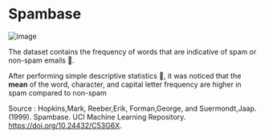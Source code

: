# Spambase
![image](https://i.imgur.com/xMW6wQm.gif)

The dataset contains the frequency of words that are indicative of spam or non-spam emails 📨.

After performing simple descriptive statistics 🔬, it was noticed that the **mean** of the word, character, and capital letter frequency are higher in spam compared to non-spam

Source : Hopkins,Mark, Reeber,Erik, Forman,George, and Suermondt,Jaap. (1999). Spambase. UCI Machine Learning Repository. https://doi.org/10.24432/C53G6X.


